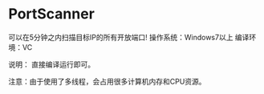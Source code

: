 # PortScanner
可以在5分钟之内扫描目标IP的所有开放端口!
操作系统：Windows7以上
编译环境：VC

说明：
直接编译运行即可。

注意：由于使用了多线程，会占用很多计算机内存和CPU资源。
